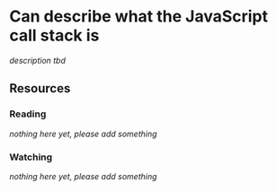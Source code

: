 # Can describe what the JavaScript call stack is

_description tbd_

## Resources

### Reading

_nothing here yet, please add something_

### Watching

_nothing here yet, please add something_
